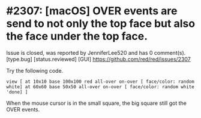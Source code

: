 
#2307: [macOS] OVER events are send to not only the top face but also the face under the top face.
================================================================================
Issue is closed, was reported by JenniferLee520 and has 0 comment(s).
[type.bug] [status.reviewed] [GUI]
<https://github.com/red/red/issues/2307>

Try the following code.
```Red
view [ at 10x10 base 100x100 red all-over on-over [ face/color: random white] at 60x60 base 50x50 all-over on-over [ face/color: random white 'done] ]
```
When the mouse cursor is in the small square, the big square still got the OVER events.


